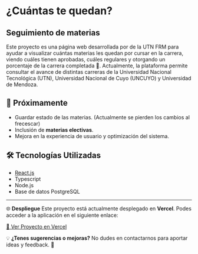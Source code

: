 # ¿Cuántas te quedan?
## Seguimiento de materias

Este proyecto es una página web desarrollada por de la UTN FRM para ayudar a visualizar cuántas materias les quedan por cursar en la carrera, viendo cuáles tienen aprobadas, cuáles regulares y otorgando un porcentaje de la carrera completada 🦾. Actualmente, la plataforma permite consultar el avance de distintas carreras de la Universidad Nacional Tecnológica (UTN), Universidad Nacional de Cuyo (UNCUYO) y Universidad de Mendoza.

## 🔮 Próximamente
- Guardar estado de las materias. (Actualmente se pierden los cambios al frecescar)
- Inclusión de **materias electivas**.
- Mejora en la experiencia de usuario y optimización del sistema.

## 🛠 Tecnologías Utilizadas
- [React.js](https://reactjs.org/)
- Typescript
- Node.js
- Base de datos PostgreSQL

---
🌐 **Despliegue**
Este proyecto está actualmente desplegado en **Vercel**. Podes acceder a la aplicación en el siguiente enlace:

[🔗 Ver Proyecto en Vercel](https://cuantas-te-quedan-utn.vercel.app/)

💡 **¿Tenes sugerencias o mejoras?** No dudes en contactarnos para aportar ideas y feedback. 🚀
